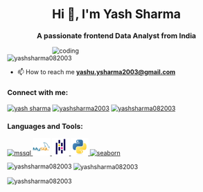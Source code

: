 <h1 align="center">Hi 👋, I'm Yash Sharma</h1>
<h3 align="center">A passionate frontend Data Analyst from India</h3>
<img align="right" alt="coding" width="400" src="https://user-images.githubusercontent.com/55389276/140866485-8fb1c876-9a8f-4d6a-98dc-08c4981eaf70.gif">


<p align="left"> <img src="https://komarev.com/ghpvc/?username=yashsharma082003&label=Profile%20views&color=0e75b6&style=flat" alt="yashsharma082003" /> </p>

- 📫 How to reach me **yashu.ysharma2003@gmail.com**

<h3 align="left">Connect with me:</h3>
<p align="left">
<a href="https://linkedin.com/in/yash-sharma" target="blank"><img align="center" src="https://raw.githubusercontent.com/rahuldkjain/github-profile-readme-generator/master/src/images/icons/Social/linked-in-alt.svg" alt="yash sharma" height="30" width="40" /></a>
<a href="https://kaggle.com/yashsharma2003" target="blank"><img align="center" src="https://raw.githubusercontent.com/rahuldkjain/github-profile-readme-generator/master/src/images/icons/Social/kaggle.svg" alt="yashsharma2003" height="30" width="40" /></a>
<a href="https://instagram.com/yashsharma082003" target="blank"><img align="center" src="https://raw.githubusercontent.com/rahuldkjain/github-profile-readme-generator/master/src/images/icons/Social/instagram.svg" alt="yashsharma082003" height="30" width="40" /></a>
</p>

<h3 align="left">Languages and Tools:</h3>
<p align="left"> <a href="https://www.microsoft.com/en-us/sql-server" target="_blank" rel="noreferrer"> <img src="https://www.svgrepo.com/show/303229/microsoft-sql-server-logo.svg" alt="mssql" width="40" height="40"/> </a> <a href="https://www.mysql.com/" target="_blank" rel="noreferrer"> <img src="https://raw.githubusercontent.com/devicons/devicon/master/icons/mysql/mysql-original-wordmark.svg" alt="mysql" width="40" height="40"/> </a> <a href="https://pandas.pydata.org/" target="_blank" rel="noreferrer"> <img src="https://raw.githubusercontent.com/devicons/devicon/2ae2a900d2f041da66e950e4d48052658d850630/icons/pandas/pandas-original.svg" alt="pandas" width="40" height="40"/> </a> <a href="https://www.python.org" target="_blank" rel="noreferrer"> <img src="https://raw.githubusercontent.com/devicons/devicon/master/icons/python/python-original.svg" alt="python" width="40" height="40"/> </a> <a href="https://seaborn.pydata.org/" target="_blank" rel="noreferrer"> <img src="https://seaborn.pydata.org/_images/logo-mark-lightbg.svg" alt="seaborn" width="40" height="40"/> </a> </p>

<p><img align="left" src="https://github-readme-stats.vercel.app/api/top-langs?username=yashsharma082003&show_icons=true&locale=en&layout=compact" alt="yashsharma082003" /></p>

<p>&nbsp;<img align="center" src="https://github-readme-stats.vercel.app/api?username=yashsharma082003&show_icons=true&locale=en" alt="yashsharma082003" /></p>

<p><img align="center" src="https://github-readme-streak-stats.herokuapp.com/?user=yashsharma082003&" alt="yashsharma082003" /></p>
